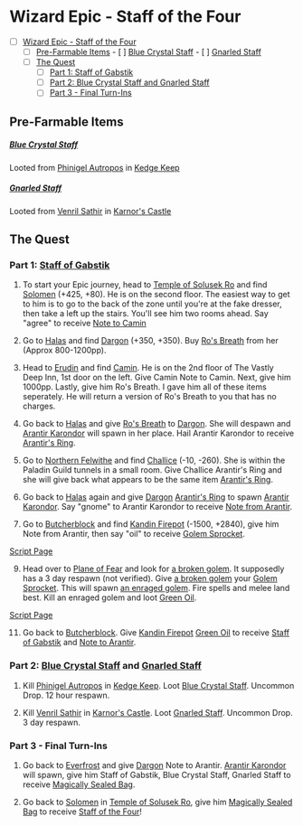 # Wizard Epic - Staff of the Four

- [ ] [Wizard Epic - Staff of the Four](#wizard-epic-staff-of-the-four)
    - [ ] [Pre-Farmable Items](#pre-farmable-items)
                - [ ] [Blue Crystal Staff](#blue-crystal-staff)
                - [ ] [Gnarled Staff](#gnarled-staff)
    - [ ] [The Quest](#the-quest)
        - [ ] [Part 1: Staff of Gabstik](#part-1-staff-of-gabstik)
        - [ ] [Part 2: Blue Crystal Staff and Gnarled Staff](#part-2-blue-crystal-staff-and-gnarled-staff)
        - [ ] [Part 3 - Final Turn-Ins](#part-3-final-turn-ins)

## Pre-Farmable Items
##### [Blue Crystal Staff](/item/14337)
Looted from [Phinigel Autropos](/npc/64001) in [Kedge Keep](/zone/64)
##### [Gnarled Staff](/item/14338)
Looted from [Venril Sathir](/npc/102010) in [Karnor's Castle](/zone/102)

## The Quest

### Part 1: [Staff of Gabstik](/item/14339)

1. To start your Epic journey, head to [Temple of Solusek Ro](/zone/80) and find [Solomen](/npc/80023) (+425, +80). He is on the second floor. The easiest way to get to him is to go to the back of the zone until you're at the fake dresser, then take a left up the stairs. You'll see him two rooms ahead. Say "agree" to receive [Note to Camin](/item/18088)

2. Go to [Halas](/zone/29) and find [Dargon](/npc/29000) (+350, +350). Buy [Ro's Breath](/item/14330) from her (Approx 800-1200pp).


3. Head to [Erudin](/zone/24) and find [Camin](/npc/24004). He is on the 2nd floor of The Vastly Deep Inn, 1st door on the left. Give Camin Note to Camin. Next, give him 1000pp. Lastly, give him Ro's Breath. I gave him all of these items seperately. He will return a version of Ro's Breath to you that has no charges.

4. Go back to [Halas](/zone/29) and give [Ro's Breath](/item/14330) to [Dargon](/npc/29000). She will despawn and [Arantir Karondor](/npc/29089) will spawn in her place. Hail Arantir Karondor to receive [Arantir's Ring](/item/14334).

5. Go to [Northern Felwithe](/zone/61) and find [Challice](/npc/61012) (-10, -260). She is within the Paladin Guild tunnels in a small room. Give Challice Arantir's Ring and she will give back what appears to be the same item [Arantir's Ring](/item/14335).

6. Go back to [Halas](/zone/29) again and give [Dargon](/npc/29000) [Arantir's Ring](/item/14335) to spawn [Arantir Karondor](/npc/29089). Say "gnome" to Arantir Karondor to receive [Note from Arantir](/item/18169).

7. Go to [Butcherblock](/zone/68) and find [Kandin Firepot](/npc/68109) (-1500, +2840), give him Note from Arantir, then say "oil" to receive [Golem Sprocket](/item/14319).

[Script Page](/script-entities/butcher/Kandin_Firepot)

9. Head over to [Plane of Fear](/zone/72) and look for [a broken golem](/npc/72074). It supposedly has a 3 day respawn (not verified). Give [a broken golem](/npc/72074) your [Golem Sprocket](/item/14319). This will spawn [an enraged golem](/npc/72106). Fire spells and melee land best. Kill an enraged golem and loot [Green Oil](/item/14349).

[Script Page](/script-entities/fearplane/a_broken_golem)

11. Go back to [Butcherblock](/zone/68). Give [Kandin Firepot](/npc/68109) [Green Oil](/item/14349) to receive [Staff of Gabstik](/item/14339) and [Note to Arantir](/item/18168).

### Part 2: [Blue Crystal Staff](/item/14337) and [Gnarled Staff](/item/14338)

1. Kill [Phinigel Autropos](/npc/64001) in [Kedge Keep](/zone/64). Loot [Blue Crystal Staff](/item/14337). Uncommon Drop. 12 hour respawn.

2. Kill [Venril Sathir](/npc/102010) in [Karnor's Castle](/zone/102). Loot [Gnarled Staff](/item/14338). Uncommon Drop. 3 day respawn.

### Part 3 - Final Turn-Ins

1. Go back to [Everfrost](/zone/30) and give [Dargon](/npc/29000)  Note to Arantir. [Arantir Karondor](/npc/29089) will spawn, give him Staff of Gabstik, Blue Crystal Staff, Gnarled Staff to receive [Magically Sealed Bag](/item/14340).

2. Go back to [Solomen](/npc/80023) in [Temple of Solusek Ro](/zone/80), give him [Magically Sealed Bag](/item/14340) to receive [Staff of the Four](/item/14341)!